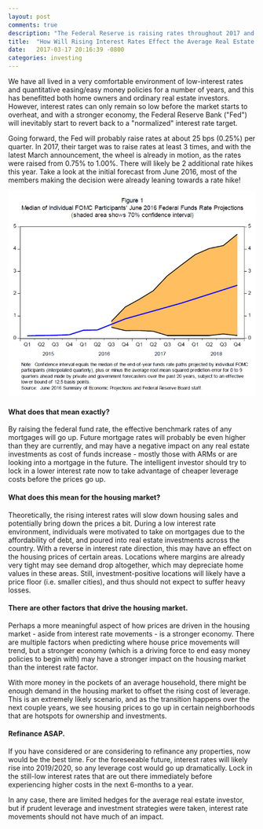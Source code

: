 ```yaml
---
layout: post
comments: true
description: "The Federal Reserve is raising rates throughout 2017 and in 2018. How will this effect the average real estate investor. DiviSmart does an in-depth analysis on how rising interest rates will effect the housing market, and how investors can hedge."
title:  "How Will Rising Interest Rates Effect the Average Real Estate Investor?"
date:   2017-03-17 20:16:39 -0800
categories: investing
---
```

We have all lived in a very comfortable environment of low-interest rates and quantitative easing/easy money policies for a number of years, and this has benefitted both home owners and ordinary real estate investors. However, interest rates can only remain so low before the market starts to overheat, and with a stronger economy, the Federal Reserve Bank ("Fed") will inevitably start to revert back to a "normalized" interest rate target.

Going forward, the Fed will probably raise rates at about 25 bps (0.25%) per quarter. In 2017, their target was to raise rates at least 3 times, and with the latest March announcement, the wheel is already in motion, as the rates were raised from 0.75% to 1.00%. There will likely be 2 additional rate hikes this year. Take a look at the initial forecast from June 2016, most of the members making the decision were already leaning towards a rate hike!

<center><img src="/assets/images/yellen-figure1-20160826.png"/></center>

<h4>What does that mean exactly?</h4>

By raising the federal fund rate, the effective benchmark rates of any mortgages will go up. Future mortgage rates will probably be even higher than they are currently, and may have a negative impact on any real estate investments as cost of funds increase - mostly those with ARMs or are looking into a mortgage in the future. The intelligent investor should try to lock in a lower interest rate now to take advantage of cheaper leverage costs before the prices go up.

<h4>What does this mean for the housing market?</h4>

Theoretically, the rising interest rates will slow down housing sales and potentially bring down the prices a bit. During a low interest rate environment, individuals were motivated to take on mortgages due to the affordability of debt, and poured into real estate investments across the country. With a reverse in interest rate direction, this may have an effect on the housing prices of certain areas. Locations where margins are already very tight may see demand drop altogether, which may depreciate home values in these areas. Still, investment-positive locations will likely have a price floor (i.e. smaller cities), and thus should not expect to suffer heavy losses.

<h4>There are other factors that drive the housing market.</h4>

Perhaps a more meaningful aspect of how prices are driven in the housing market - aside from interest rate movements - is a stronger economy. There are multiple factors when predicting where house price movements will trend, but a stronger economy (which is a driving force to end easy money policies to begin with) may have a stronger impact on the housing market than the interest rate factor.

With more money in the pockets of an average household, there might be enough demand in the housing market to offset the rising cost of leverage. This is an extremely likely scenario, and as the transition happens over the next couple years, we see housing prices to go up in certain neighborhoods that are hotspots for ownership and investments.

<h4>Refinance ASAP.</h4>

If you have considered or are considering to refinance any properties, now would be the best time. For the foreseeable future, interest rates will likely rise into 2019/2020, so any leverage cost would go up dramatically. Lock in the still-low interest rates that are out there immediately before experiencing higher costs in the next 6-months to a year.

In any case, there are limited hedges for the average real estate investor, but if prudent leverage and investment strategies were taken, interest rate movements should not have much of an impact.
